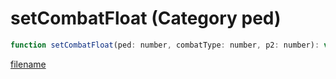 # setCombatFloat (Category ped)

```js
function setCombatFloat(ped: number, combatType: number, p2: number): void
```

[filename](setCombatFloat_m.md ':include')